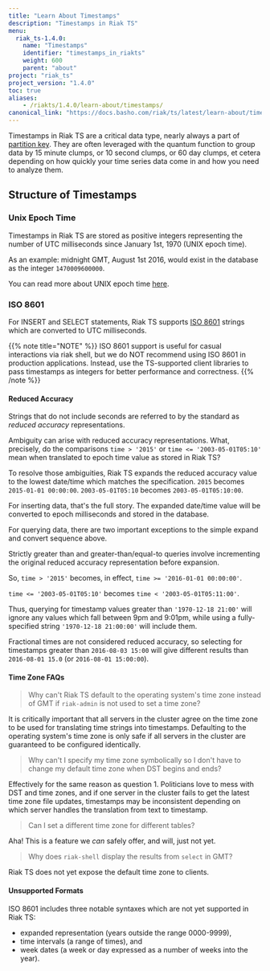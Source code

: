```yaml
---
title: "Learn About Timestamps"
description: "Timestamps in Riak TS"
menu:
  riak_ts-1.4.0:
    name: "Timestamps"
    identifier: "timestamps_in_riakts"
    weight: 600
    parent: "about"
project: "riak_ts"
project_version: "1.4.0"
toc: true
aliases:
    - /riakts/1.4.0/learn-about/timestamps/
canonical_link: "https://docs.basho.com/riak/ts/latest/learn-about/timestamps"
---
```


[ISO 8601]: https://en.wikipedia.org/wiki/ISO_8601
[planning partition]: ../../using/planning#partition-key
[UNIX time]: https://en.wikipedia.org/wiki/Unix_time

Timestamps in Riak TS are a critical data type, nearly always a part of [partition key][planning partition]. They are often leveraged with the quantum function to group data by 15 minute clumps, or 10 second clumps, or 60 day clumps, et cetera depending on how quickly your time series data come in and how you need to analyze them.

## Structure of Timestamps

### Unix Epoch Time

Timestamps in Riak TS are stored as positive integers representing the
number of UTC milliseconds since January 1st, 1970 (UNIX epoch
time).

As an example: midnight GMT, August 1st 2016, would exist in
the database as the integer `1470009600000`.

You can read more about UNIX epoch time [here][UNIX time].

### ISO 8601

For INSERT and SELECT statements, Riak TS supports [ISO 8601] strings which are converted to UTC milliseconds.

{{% note title="NOTE" %}}
ISO 8601 support is useful for casual interactions via riak shell, but we do NOT recommend using ISO 8601 in production applications. Instead, use the TS-supported client libraries to pass timestamps as integers for better performance and correctness.
{{% /note %}}

#### Reduced Accuracy

Strings that do not include seconds are referred to by the standard as
*reduced accuracy* representations.

Ambiguity can arise with reduced accuracy representations. What,
precisely, do the comparisons `time > '2015'` or `time <= '2003-05-01T05:10'`
mean when translated to epoch time value as stored in Riak TS?

To resolve those ambiguities, Riak TS expands the reduced accuracy
value to the lowest date/time which matches the specification. `2015`
becomes `2015-01-01 00:00:00`. `2003-05-01T05:10` becomes
`2003-05-01T05:10:00`.

For inserting data, that's the full story. The expanded date/time
value will be converted to epoch milliseconds and stored in the
database.

For querying data, there are two important exceptions to the simple
expand and convert sequence above.

Strictly greater than and greater-than/equal-to queries involve
incrementing the original reduced accuracy representation before
expansion.

So, `time > '2015'` becomes, in effect, `time >= '2016-01-01
00:00:00'`.

`time <= '2003-05-01T05:10'` becomes `time < '2003-05-01T05:11:00'`.

Thus, querying for timestamp values greater than `'1970-12-18 21:00'`
will ignore any values which fall between 9pm and 9:01pm, while using
a fully-specified string `'1970-12-18 21:00:00'` will include them.

Fractional times are not considered reduced accuracy, so selecting for
timestamps greater than `2016-08-03 15:00` will give different
results than `2016-08-01 15.0` (or `2016-08-01 15:00:00`).

#### Time Zone FAQs

> Why can't Riak TS default to the operating system's time zone
> instead of GMT if `riak-admin` is not used to set a time zone?

It is critically important that all servers in the cluster agree on
the time zone to be used for translating time strings into
timestamps. Defaulting to the operating system's time zone is only
safe if all servers in the cluster are guaranteed to be configured
identically.

> Why can't I specify my time zone symbolically so I don't have to
> change my default time zone when DST begins and ends?

Effectively for the same reason as question 1. Politicians love to
mess with DST and time zones, and if one server in the cluster fails
to get the latest time zone file updates, timestamps may be
inconsistent depending on which server handles the translation from
text to timestamp.

> Can I set a different time zone for different tables?

Aha! This is a feature we *can* safely offer, and will, just not yet.

> Why does `riak-shell` display the results from `select` in GMT?

Riak TS does not yet expose the default time zone to clients.

#### Unsupported Formats

ISO 8601 includes three notable syntaxes which are not yet supported
in Riak TS:

* expanded representation (years outside the range
0000-9999),
* time intervals (a range of times), and
* week dates (a week or day expressed as a number of weeks into the year).
